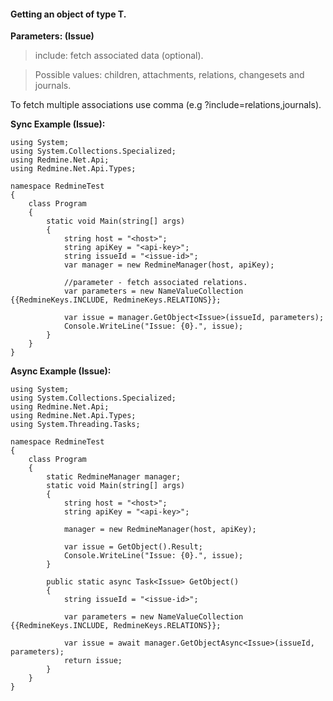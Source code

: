 #### Getting an object of type T. ####

**Parameters: (Issue)**

> include: fetch associated data (optional).

> Possible values: children, attachments, relations, changesets and journals.

To fetch multiple associations use comma (e.g ?include=relations,journals).

**Sync Example (Issue):**
```
using System;
using System.Collections.Specialized;
using Redmine.Net.Api;
using Redmine.Net.Api.Types;

namespace RedmineTest
{
    class Program
    {
        static void Main(string[] args)
        {
            string host = "<host>";
            string apiKey = "<api-key>";
            string issueId = "<issue-id>";
            var manager = new RedmineManager(host, apiKey);

            //parameter - fetch associated relations.
            var parameters = new NameValueCollection {{RedmineKeys.INCLUDE, RedmineKeys.RELATIONS}};
      
            var issue = manager.GetObject<Issue>(issueId, parameters);
            Console.WriteLine("Issue: {0}.", issue);
        }
    }
}
```

**Async Example (Issue):**
```
using System;
using System.Collections.Specialized;
using Redmine.Net.Api;
using Redmine.Net.Api.Types;
using System.Threading.Tasks;

namespace RedmineTest
{
    class Program
    {  
        static RedmineManager manager;
        static void Main(string[] args)
        {
            string host = "<host>";
            string apiKey = "<api-key>";

            manager = new RedmineManager(host, apiKey);

            var issue = GetObject().Result;
            Console.WriteLine("Issue: {0}.", issue);
        }

        public static async Task<Issue> GetObject()
        {
            string issueId = "<issue-id>";
            
            var parameters = new NameValueCollection {{RedmineKeys.INCLUDE, RedmineKeys.RELATIONS}};
      
            var issue = await manager.GetObjectAsync<Issue>(issueId, parameters);
            return issue;
        }
    }
}
```